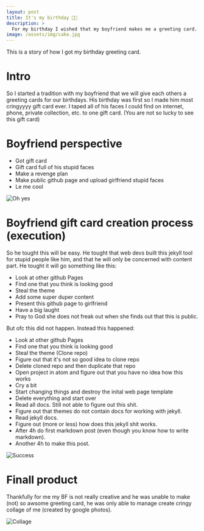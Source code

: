 ```yaml
---
layout: post
title: It's my birthday 🎉🎉
description: >
  For my birthday I wished that my boyfriend makes me a greeting card. (That was a bay idea.)
image: /assets/img/cake.jpg
---
```


This is a story of how I got my birthday greeting card.

# Intro

So I started a tradition with my boyfriend that we will give each others a greeting cards for our birthdays.
His birthday was first so I made him most cringyyyy gift card ever.
I taped all of his faces I could find on internet, phone, private collection, etc. to one gift card.
(You are not so lucky to see this gift card)

# Boyfriend perspective
- Got gift card
- Gift card full of his stupid faces
- Make a revenge plan
- Make public github page and upload girlfriend stupid faces
- Le me cool

![Oh yes]({{site.baseurl}}/assets/img/oh_yes.jpg)

# Boyfriend gift card creation process (execution)

So he tought this will be easy. He tought that web devs built this jekyll tool for stupid people like him, and that he will only be concerned with content part. He tought it will go something like this:
- Look at other github Pages
- Find one that you think is looking good
- Steal the theme
- Add some super duper content
- Present this github page to girlfriend
- Have a big laught
- Pray to God she does not freak out when she finds out that this is public.

But ofc this did not happen. Instead this happened:
- Look at other github Pages
- Find one that you think is looking good
- Steal the theme (Clone repo)
- Figure out that it's not so good idea to clone repo
- Delete cloned repo and then duplicate that repo
- Open project in atom and figure out that you have no idea how this works
- Cry a bit
- Start changing things and destroy the inital web page template
- Delete everything and start over
- Read all docs. Still not able to figure out this shit.
- Figure out that themes do not contain docs for working with jekyll.
- Read jekyll docs.
- Figure out (more or less) how does this jekyll shit works.
- After 4h do first markdown post (even though you know how to write markdown).
- Another 4h to make this post.

![Success]({{site.baseurl}}/assets/img/success.jpg)

# Finall product

Thankfully for me my BF is not really creative and he was unable to make (not) so awsome greeting card, he was only able to manage create cringy collage of me (created by google photos).  

![Collage]({{site.baseurl}}/assets/img/collage.jpg)
